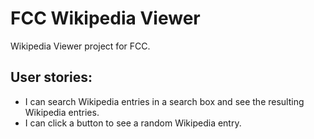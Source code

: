 # FCC Wikipedia Viewer

Wikipedia Viewer project for FCC.

## User stories:
- I can search Wikipedia entries in a search box and see the resulting Wikipedia entries.
- I can click a button to see a random Wikipedia entry.
